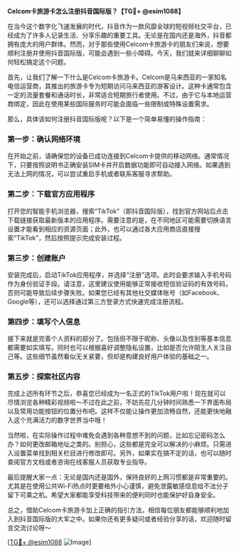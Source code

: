 **Celcom卡旅游卡怎么注册抖音国际版？【TG💪+ @esim1088】**

在当今这个数字化飞速发展的时代，抖音作为一款风靡全球的短视频社交平台，已经成为了许多人记录生活、分享乐趣的重要工具。无论是在国内还是海外，抖音都拥有庞大的用户群体。然而，对于那些使用Celcom卡旅游卡的朋友们来说，想要顺利注册并使用抖音国际版，可能会遇到一些小障碍。今天，我们就来详细聊聊如何轻松搞定这个问题。

首先，让我们了解一下什么是Celcom卡旅游卡。Celcom是马来西亚的一家知名电信运营商，其推出的旅游卡专为短期访问马来西亚的游客设计。这种卡通常包含一定的流量套餐和通话时长，非常适合短期旅行者使用。不过，由于它与本地运营商绑定，因此在使用某些国际服务时可能会面临一些限制或特殊设置需求。

那么，具体该如何注册抖音国际版呢？以下是一个简单易懂的操作指南：

### 第一步：确认网络环境
在开始之前，请确保您的设备已成功连接到Celcom卡提供的移动网络。通常情况下，只要按照说明书正确安装SIM卡并开启数据功能即可自动接入网络。如果遇到无法上网的情况，可以尝试重启手机或者联系客服寻求帮助。

### 第二步：下载官方应用程序
打开您的智能手机浏览器，搜索“TikTok”（即抖音国际版），找到官方网站后点击下载链接获取最新版本的应用程序。需要注意的是，在不同地区可能需要切换语言设置才能看到相应的资源页面；此外，也可以通过各大应用商店直接搜索“TikTok”，然后按照提示完成安装过程。

### 第三步：创建账户
安装完成后，启动TikTok应用程序，并选择“注册”选项。此时会要求输入手机号码作为身份验证手段。请注意，这里建议使用能够正常接收短信验证码的有效号码，否则可能导致后续步骤失败。如果您已经有其他社交媒体账号（如Facebook、Google等），还可以选择通过第三方登录方式快速完成注册流程。

### 第四步：填写个人信息
接下来就是完善个人资料的部分了。包括但不限于昵称、头像以及性别等基本信息都需要如实填写。同时也可以根据喜好调整隐私设置，比如是否允许陌生人关注自己等。这些细节虽然看似无关紧要，但却是构建良好用户体验的基础之一。

### 第五步：探索社区内容
完成上述所有环节之后，恭喜您已经成为一名正式的TikTok用户啦！现在就可以尽情浏览各种精彩视频啦～不过在此之前，不妨先花几分钟时间熟悉一下界面布局以及常用功能按钮的位置分布吧。这样不仅能让操作更加流畅自然，还能更快地融入这个充满活力的数字世界当中哦！

当然啦，在实际操作过程中难免会遇到各种意想不到的问题，比如忘记密码怎么办？如何更改邮箱地址之类的。别担心，这些都是完全可以解决的小麻烦。只需进入设置菜单找到相关栏目进行修改即可。另外，如果实在搞不定的话，也可以随时查阅官方文档或者咨询在线客服人员获取专业指导。

最后提醒大家一点：无论是国内还是国外，保持良好的上网习惯都是非常重要的。尤其是在使用公共Wi-Fi热点时更要格外小心谨慎，避免泄露敏感信息给不法分子留下可乘之机。希望大家都能享受科技带来的便利同时也能保护好自身安全。

总之，借助Celcom卡旅游卡加上正确的指引方法，相信每位朋友都能够顺利地加入到抖音国际版的大军之中。如果你还有更多疑问或者经验分享的话，欢迎随时留言交流讨论呀～

[[TG💪+ @esim1088](https://t.me/s/esim1088) ![Image](https://i.postimg.cc/4NQfJmqS/Snipaste-2025-05-13-00-14-12.png)]